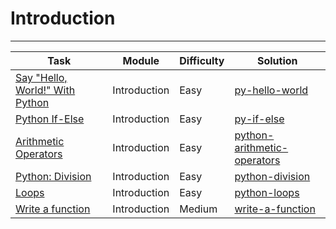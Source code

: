 # Introduction

---

| Task                                                                                                                | Module       | Difficulty | Solution                                                        |
|---------------------------------------------------------------------------------------------------------------------|--------------|------------|-----------------------------------------------------------------|
| [Say "Hello, World!" With Python](https://www.hackerrank.com/challenges/py-hello-world/problem?isFullScreen=true)   | Introduction | Easy       | [py-hello-world](./py-hello-world.py)                           |
| [Python If-Else](https://www.hackerrank.com/challenges/py-if-else/problem?isFullScreen=true)                        |Introduction | Easy       | [py-if-else](./py-if-else.py)                                   |
| [Arithmetic Operators](https://www.hackerrank.com/challenges/python-arithmetic-operators/problem?isFullScreen=true) |Introduction | Easy       | [python-arithmetic-operators](./python-arithmetic-operators.py) |
| [Python: Division](https://www.hackerrank.com/challenges/python-division/problem?isFullScreen=true)                 |Introduction | Easy       | [python-division](./python-division.py)                         |
| [Loops](https://www.hackerrank.com/challenges/python-loops/problem?isFullScreen=true)                               |Introduction | Easy       | [python-loops](./python-loops.py)                            |
| [Write a function](https://www.hackerrank.com/challenges/write-a-function/problem?isFullScreen=true)                |Introduction | Medium     | [write-a-function](./write-a-function.py)                            |